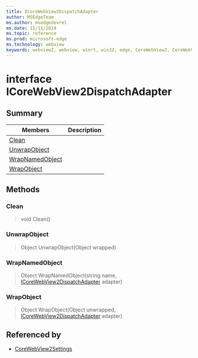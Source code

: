 ```yaml
---
title: ICoreWebView2DispatchAdapter
author: MSEdgeTeam
ms.author: msedgedevrel
ms.date: 11/11/2024
ms.topic: reference
ms.prod: microsoft-edge
ms.technology: webview
keywords: webview2, webview, winrt, win32, edge, CoreWebView2, CoreWebView2Controller, browser control, edge html, ICoreWebView2DispatchAdapter
---
```


# interface ICoreWebView2DispatchAdapter



## Summary

Members|Description
--|--
[Clean](#clean) | 
[UnwrapObject](#unwrapobject) | 
[WrapNamedObject](#wrapnamedobject) | 
[WrapObject](#wrapobject) | 



## Methods

### Clean

> void Clean()



### UnwrapObject

> Object UnwrapObject(Object wrapped)



### WrapNamedObject

> Object WrapNamedObject(string name, [ICoreWebView2DispatchAdapter](icorewebview2dispatchadapter.md) adapter)



### WrapObject

> Object WrapObject(Object unwrapped, [ICoreWebView2DispatchAdapter](icorewebview2dispatchadapter.md) adapter)






## Referenced by

- [CoreWebView2Settings](corewebview2settings.md)

